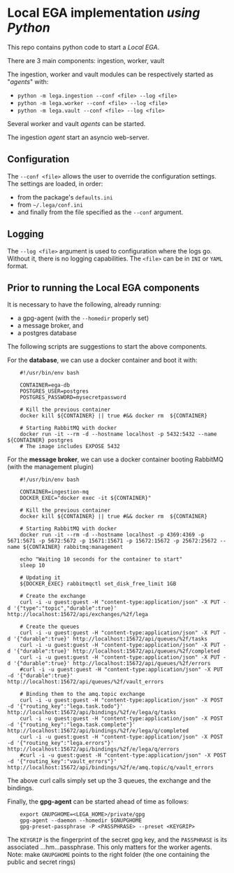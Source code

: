 # Local EGA implementation _using Python_

This repo contains python code to start a _Local EGA_.

There are 3 main components: ingestion, worker, vault

The ingestion, worker and vault modules can be respectively started as "_agents_" with:
* `python -m lega.ingestion --conf <file> --log <file>`
* `python -m lega.worker --conf <file> --log <file>`
* `python -m lega.vault --conf <file> --log <file>`

Several worker and vault _agents_ can be started.

The ingestion _agent_ start an asyncio web-server.

## Configuration

The `--conf <file>` allows the user to override the configuration settings.
The settings are loaded, in order:
* from the package's `defaults.ini`
* from `~/.lega/conf.ini`
* and finally from the file specified as the `--conf` argument.

## Logging

The `--log <file>` argument is used to configuration where the logs go.
Without it, there is no logging capabilities.
The `<file>` can be in `INI` or `YAML` format.

## Prior to running the Local EGA components

It is necessary to have the following, already running:
* a gpg-agent (with the `--homedir` properly set)
* a message broker, and
* a postgres database


The following scripts are suggestions to start the above components.

For the **database**, we can use a docker container and boot it with:

        #!/usr/bin/env bash

        CONTAINER=ega-db
        POSTGRES_USER=postgres
        POSTGRES_PASSWORD=mysecretpassword

        # Kill the previous container
        docker kill ${CONTAINER} || true #&& docker rm  ${CONTAINER}

        # Starting RabbitMQ with docker
        docker run -it --rm -d --hostname localhost -p 5432:5432 --name ${CONTAINER} postgres
        # The image includes EXPOSE 5432

For the **message broker**, we can use a docker container booting RabbitMQ (with the management plugin)

        #!/usr/bin/env bash

        CONTAINER=ingestion-mq
        DOCKER_EXEC="docker exec -it ${CONTAINER}"

        # Kill the previous container
        docker kill ${CONTAINER} || true #&& docker rm  ${CONTAINER}

        # Starting RabbitMQ with docker
        docker run -it --rm -d --hostname localhost -p 4369:4369 -p 5671:5671 -p 5672:5672 -p 15671:15671 -p 15672:15672 -p 25672:25672 --name ${CONTAINER} rabbitmq:management

        echo "Waiting 10 seconds for the container to start"
        sleep 10

        # Updating it
        ${DOCKER_EXEC} rabbitmqctl set_disk_free_limit 1GB

        # Create the exchange
        curl -i -u guest:guest -H "content-type:application/json" -X PUT -d '{"type":"topic","durable":true}' http://localhost:15672/api/exchanges/%2f/lega

        # Create the queues
        curl -i -u guest:guest -H "content-type:application/json" -X PUT -d '{"durable":true}' http://localhost:15672/api/queues/%2f/tasks
        curl -i -u guest:guest -H "content-type:application/json" -X PUT -d '{"durable":true}' http://localhost:15672/api/queues/%2f/completed
        curl -i -u guest:guest -H "content-type:application/json" -X PUT -d '{"durable":true}' http://localhost:15672/api/queues/%2f/errors
        #curl -i -u guest:guest -H "content-type:application/json" -X PUT -d '{"durable":true}' http://localhost:15672/api/queues/%2f/vault_errors

        # Binding them to the amq.topic exchange
        curl -i -u guest:guest -H "content-type:application/json" -X POST -d '{"routing_key":"lega.task.todo"}' http://localhost:15672/api/bindings/%2f/e/lega/q/tasks
        curl -i -u guest:guest -H "content-type:application/json" -X POST -d '{"routing_key":"lega.task.complete"}' http://localhost:15672/api/bindings/%2f/e/lega/q/completed
        curl -i -u guest:guest -H "content-type:application/json" -X POST -d '{"routing_key":"lega.errors"}' http://localhost:15672/api/bindings/%2f/e/lega/q/errors
        #curl -i -u guest:guest -H "content-type:application/json" -X POST -d '{"routing_key":"vault_errors"}' http://localhost:15672/api/bindings/%2f/e/amq.topic/q/vault_errors


The above curl calls simply set up the 3 queues, the exchange and the bindings.

Finally, the **gpg-agent** can be started ahead of time as follows:

        export GNUPGHOME=<LEGA_HOME>/private/gpg
        gpg-agent --daemon --homedir $GNUPGHOME
        gpg-preset-passphrase -P <PASSPHRASE> --preset <KEYGRIP>

The `KEYGRIP` is the fingerprint of the secret gpg key, and the `PASSPHRASE` is its associated ...hm...passphrase.
This only matters for the worker agents.
Note: make `GNUPGHOME` points to the right folder (the one containing the public and secret rings)
